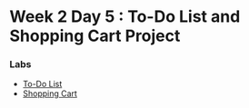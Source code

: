 
# Week 2 Day 5 : To-Do List and Shopping Cart Project

### Labs 
* [To-Do List](To-Do%20List)
* [Shopping Cart](https://www.dropbox.com/sh/e533hpeddk382u5/AAC8dOu2pODzEueSqaYDkBsCa/Certified%20Full%20Stack%20Web%20Developer%20Bootcamp/Level%201%3A%20Web%20Development%20Essentials/Task%2015?dl=0&preview=WD+L1T15+-+Capstone+Project+II.pdf&subfolder_nav_tracking=1)

